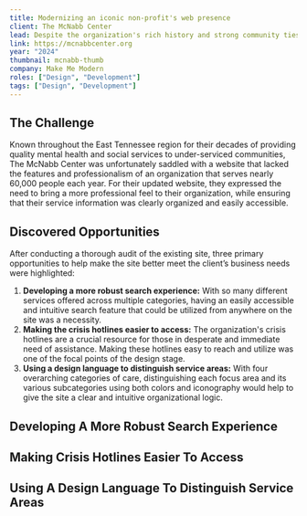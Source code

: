 ```yaml
---
title: Modernizing an iconic non-profit's web presence
client: The McNabb Center
lead: Despite the organization's rich history and strong community ties, The McNabb Center felt hindered by their outdated website, and sought a fresh look and feel to reinvigorate their iconic brand.
link: https://mcnabbcenter.org
year: "2024"
thumbnail: mcnabb-thumb
company: Make Me Modern
roles: ["Design", "Development"]
tags: ["Design", "Development"]
---
```


<!-- markdownlint-disable no-inline-html -->

<script>
  import Divider from '$lib/Divider.svelte';
  import Video from '$lib/Video.svelte';
  import Image from '$lib/Image.svelte';
</script>

## The Challenge

Known throughout the East Tennessee region for their decades of providing quality mental health and social services to under-serviced communities, The McNabb Center was unfortunately saddled with a website that lacked the features and professionalism of an organization that serves nearly 60,000 people each year. For their updated website, they expressed the need to bring a more professional feel to their organization, while ensuring that their service information was clearly organized and easily accessible.

## Discovered Opportunities

After conducting a thorough audit of the existing site, three primary opportunities to help make the site better meet the client’s business needs were highlighted:

1. **Developing a more robust search experience:** With so many different services offered across multiple categories, having an easily accessible and intuitive search feature that could be utilized from anywhere on the site was a necessity.
2. **Making the crisis hotlines easier to access:** The organization's crisis hotlines are a crucial resource for those in desperate and immediate need of assistance. Making these hotlines easy to reach and utilize was one of the focal points of the design stage.
3. **Using a design language to distinguish service areas:** With four overarching categories of care, distinguishing each focus area and its various subcategories using both colors and iconography would help to give the site a clear and intuitive organizational logic.

<Divider />

## Developing A More Robust Search Experience

<Divider />

## Making Crisis Hotlines Easier To Access

<Divider />

## Using A Design Language To Distinguish Service Areas